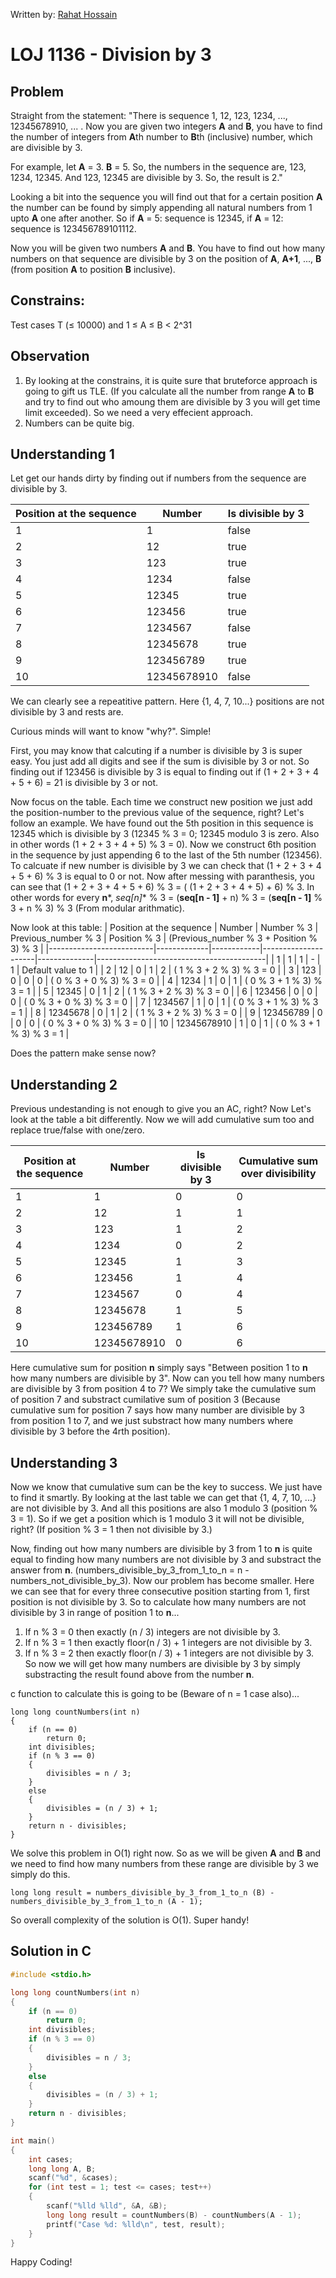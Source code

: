 Written by: [Rahat Hossain](https://github.com/rahathossain690)

# LOJ 1136 - Division by 3

## Problem
Straight from the statement: "There is sequence 1, 12, 123, 1234, ..., 12345678910, ... . Now you are given two integers **A** and **B**, you have to find the number of integers from **A**th number to **B**th (inclusive) number, which are divisible by 3.

For example, let **A** = 3. **B** = 5. So, the numbers in the sequence are, 123, 1234, 12345. And 123, 12345 are divisible by 3. So, the result is 2."

Looking a bit into the sequence you will find out that for a certain position **A** the number can be found by simply appending all natural numbers from 1 upto **A** one after another. So if **A** = 5: sequence is 12345, if **A** = 12: sequence is 123456789101112.

Now you will be given two numbers **A** and **B**. You have to find out how many numbers on that sequence are divisible by 3 on the position of **A**, **A+1**, ..., **B** (from position **A** to position **B** inclusive).

## Constrains: 
Test cases T (≤ 10000) and 1 ≤ A ≤ B < 2^31

## Observation
1. By looking at the constrains, it is quite sure that bruteforce approach is going to gift us TLE. (If you calculate all the number from range **A** to **B** and try to find out who amoung them are divisible by 3 you will get time limit exceeded). So we need a very effecient approach. 
2. Numbers can be quite big. 

## Understanding 1
Let get our hands dirty by finding out if numbers from the sequence are divisible by 3.

| Position at the sequence | Number      | Is divisible by 3 |
|--------------------------|-------------|-------------------|
| 1                        | 1           | false             |
| 2                        | 12          | true              |
| 3                        | 123         | true              |
| 4                        | 1234        | false             |
| 5                        | 12345       | true              |
| 6                        | 123456      | true              |
| 7                        | 1234567     | false             |
| 8                        | 12345678    | true              |
| 9                        | 123456789   | true              |
| 10                       | 12345678910 | false             |

We can clearly see a repeatitive pattern. Here {1, 4, 7, 10...} positions are not divisible by 3 and rests are. 

Curious minds will want to know "why?". Simple! 

First, you may know that calcuting if a number is divisible by 3 is super easy. You just add all digits and see if the sum is divisible by 3 or not. So finding out if 123456 is divisible by 3 is equal to finding out if (1 + 2 + 3 + 4 + 5 + 6) = 21 is divisible by 3 or not. 

Now focus on the table. Each time we construct new position we just add the position-number to the previous value of the sequence, right? Let's follow an example. We have found out the 5th position in this sequence is 12345 which is divisible by 3 (12345 % 3 = 0; 12345 modulo 3 is zero. Also in other words (1 + 2 + 3 + 4 + 5) % 3 = 0). Now we construct 6th position in the sequence by just appending 6 to the last of the 5th number (123456). To calcuate if new number is divisible by 3 we can check that (1 + 2 + 3 + 4 + 5 + 6) % 3 is equal to 0 or not. Now after messing with paranthesis, you can see that (1 + 2 + 3 + 4 + 5 + 6) % 3  = ( (1 + 2 + 3 + 4 + 5) + 6) % 3. In other words for every **n***, *seq[n]** % 3 = (**seq[n - 1]** + n) % 3 = (**seq[n - 1]** % 3 + n % 3) % 3 (From modular arithmatic).

Now look at this table:
| Position at the sequence | Number      | Number % 3 | Previous_number % 3 | Position % 3 | (Previous_number % 3 + Position % 3) % 3 |
|--------------------------|-------------|------------|---------------------|--------------|------------------------------------------|
| 1                        | 1           | 1          | -                   | 1            | Default value to 1                       |
| 2                        | 12          | 0          | 1                   | 2            | ( 1 % 3 + 2 % 3) % 3 = 0                 |
| 3                        | 123         | 0          | 0                   | 0            | ( 0 % 3 + 0 % 3) % 3 = 0                 |
| 4                        | 1234        | 1          | 0                   | 1            | ( 0 % 3 + 1 % 3) % 3 = 1                 |
| 5                        | 12345       | 0          | 1                   | 2            | ( 1 % 3 + 2 % 3) % 3 = 0                 |
| 6                        | 123456      | 0          | 0                   | 0            | ( 0 % 3 + 0 % 3) % 3 = 0                 |
| 7                        | 1234567     | 1          | 0                   | 1            | ( 0 % 3 + 1 % 3) % 3 = 1                 |
| 8                        | 12345678    | 0          | 1                   | 2            | ( 1 % 3 + 2 % 3) % 3 = 0                 |
| 9                        | 123456789   | 0          | 0                   | 0            | ( 0 % 3 + 0 % 3) % 3 = 0                 |
| 10                       | 12345678910 | 1          | 0                   | 1            | ( 0 % 3 + 1 % 3) % 3 = 1                 |

Does the pattern make sense now? 

## Understanding 2
Previous undestanding is not enough to give you an AC, right? Now Let's look at the table a bit differently. Now we will add cumulative sum too and replace true/false with one/zero.

| Position at the sequence | Number      | Is divisible by 3 | Cumulative sum over divisibility |
|--------------------------|-------------|-------------------|----------------------------------|
| 1                        | 1           | 0                 | 0                                |
| 2                        | 12          | 1                 | 1                                |
| 3                        | 123         | 1                 | 2                                |
| 4                        | 1234        | 0                 | 2                                |
| 5                        | 12345       | 1                 | 3                                |
| 6                        | 123456      | 1                 | 4                                |
| 7                        | 1234567     | 0                 | 4                                |
| 8                        | 12345678    | 1                 | 5                                |
| 9                        | 123456789   | 1                 | 6                                |
| 10                       | 12345678910 | 0                 | 6                                |

Here cumulative sum for position **n** simply says "Between position 1 to **n** how many numbers are divisible by 3". Now can you tell how many numbers are divisible by 3 from position 4 to 7? We simply take the cumulative sum of position 7 and substract cumilative sum of position 3 (Because cumulative sum for position 7 says how many number are divisible by 3 from position 1 to 7, and we just substract how many numbers where divisible by 3 before the 4rth position).

## Understanding 3
Now we know that cumulative sum can be the key to success. We just have to find it smartly. By looking at the last table we can get that {1, 4, 7, 10, ...} are not divisible by 3. And all this positions are also 1 modulo 3 (position % 3 = 1). So if we get a position which is 1 modulo 3 it will not be divisible, right? (If position % 3 = 1 then not divisible by 3.)

Now, finding out how many numbers are divisible by 3 from 1 to **n** is quite equal to finding how many numbers are not divisible by 3 and substract the answer from **n**. (numbers_divisible_by_3_from_1_to_n = n - numbers_not_divisible_by_3). Now our problem has become smaller. Here we can see that for every three consecutive position starting from 1, first position is not divisible by 3. So to calculate how many numbers are not divisible by 3 in range of position 1 to **n**...
1. If n % 3 = 0 then exactly (n / 3) integers are not divisible by 3.
2. If n % 3 = 1 then exactly floor(n / 3) + 1 integers are not divisible by 3.
3. If n % 3 = 2 then exactly floor(n / 3) + 1 integers are not divisible by 3.
So now we will get how many numbers are divisible by 3 by simply substracting the result found above from the number **n**.

c function to calculate this is going to be (Beware of n = 1 case also)...
```
long long countNumbers(int n)
{
    if (n == 0)
        return 0;
    int divisibles;
    if (n % 3 == 0)
    {
        divisibles = n / 3;
    }
    else
    {
        divisibles = (n / 3) + 1;
    }
    return n - divisibles;
}
```
We solve this problem in O(1) right now. So as we will be given **A** and **B** and we need to find how many numbers from these range are divisible by 3 we simply do this.
```
long long result = numbers_divisible_by_3_from_1_to_n (B) - numbers_divisible_by_3_from_1_to_n (A - 1);
```
So overall complexity of the solution is O(1). Super handy!

## Solution in C ##
```c
#include <stdio.h>

long long countNumbers(int n)
{
    if (n == 0)
        return 0;
    int divisibles;
    if (n % 3 == 0)
    {
        divisibles = n / 3;
    }
    else
    {
        divisibles = (n / 3) + 1;
    }
    return n - divisibles;
}

int main()
{
    int cases;
    long long A, B;
    scanf("%d", &cases);
    for (int test = 1; test <= cases; test++)
    {
        scanf("%lld %lld", &A, &B);
        long long result = countNumbers(B) - countNumbers(A - 1);
        printf("Case %d: %lld\n", test, result);
    }
}
```

Happy Coding!


